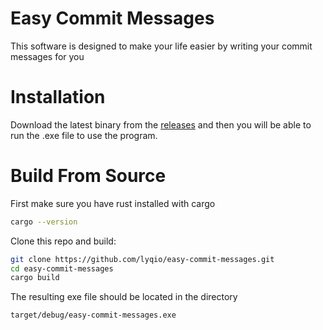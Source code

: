 # Easy Commit Messages

This software is designed to make your life easier by writing your commit messages for you

# Installation

Download the latest binary from the [releases](https://github.com/lyqio/easy-commit-messages/releases) and then you will be able to run the .exe file to use the program.

# Build From Source

First make sure you have rust installed with cargo

```bash
cargo --version
```

Clone this repo and build:

```bash
git clone https://github.com/lyqio/easy-commit-messages.git
cd easy-commit-messages
cargo build
```
The resulting exe file should be located in the directory

```bash
target/debug/easy-commit-messages.exe
```

